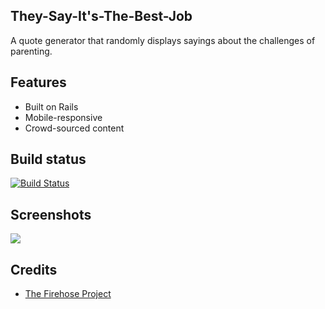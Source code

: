 ## They-Say-It's-The-Best-Job
A quote generator that randomly displays sayings about the challenges of parenting.

## Features
* Built on Rails
* Mobile-responsive
* Crowd-sourced content

## Build status

[![Build Status](https://travis-ci.org/msarit/splurtyarit.svg?branch=master)](https://travis-ci.org/msarit/splurtyarit)

## Screenshots
<img src="https://image.ibb.co/d1OODy/Screen_Shot_2018_05_10_at_4_08_43_PM.png" />

## Credits
* [The Firehose Project](https://thefirehoseproject.com)
